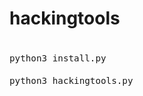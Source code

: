 # hackingtools
<big><br><code>python3 install.py</code></br></big>
<big><br><code>python3 hackingtools.py</code></br></big>

